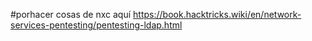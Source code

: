  #porhacer cosas de nxc aquí https://book.hacktricks.wiki/en/network-services-pentesting/pentesting-ldap.html
